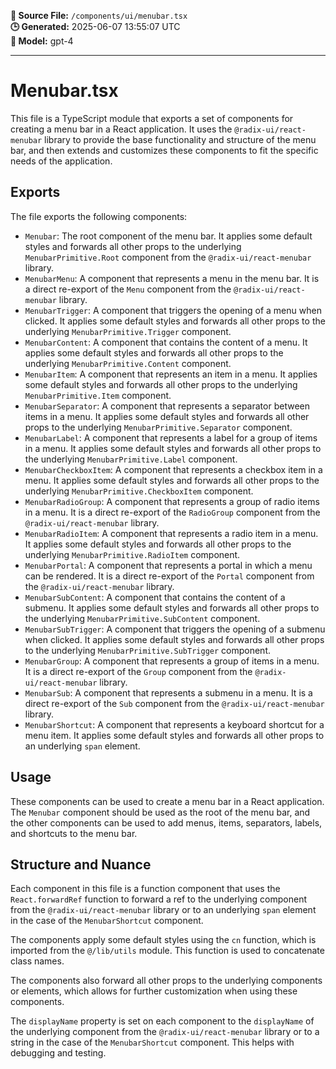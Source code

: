 **📄 Source File:** `/components/ui/menubar.tsx`  
**🕒 Generated:** 2025-06-07 13:55:07 UTC  
**🤖 Model:** gpt-4

---

# Menubar.tsx

This file is a TypeScript module that exports a set of components for creating a menu bar in a React application. It uses the `@radix-ui/react-menubar` library to provide the base functionality and structure of the menu bar, and then extends and customizes these components to fit the specific needs of the application.

## Exports

The file exports the following components:

- `Menubar`: The root component of the menu bar. It applies some default styles and forwards all other props to the underlying `MenubarPrimitive.Root` component from the `@radix-ui/react-menubar` library.
- `MenubarMenu`: A component that represents a menu in the menu bar. It is a direct re-export of the `Menu` component from the `@radix-ui/react-menubar` library.
- `MenubarTrigger`: A component that triggers the opening of a menu when clicked. It applies some default styles and forwards all other props to the underlying `MenubarPrimitive.Trigger` component.
- `MenubarContent`: A component that contains the content of a menu. It applies some default styles and forwards all other props to the underlying `MenubarPrimitive.Content` component.
- `MenubarItem`: A component that represents an item in a menu. It applies some default styles and forwards all other props to the underlying `MenubarPrimitive.Item` component.
- `MenubarSeparator`: A component that represents a separator between items in a menu. It applies some default styles and forwards all other props to the underlying `MenubarPrimitive.Separator` component.
- `MenubarLabel`: A component that represents a label for a group of items in a menu. It applies some default styles and forwards all other props to the underlying `MenubarPrimitive.Label` component.
- `MenubarCheckboxItem`: A component that represents a checkbox item in a menu. It applies some default styles and forwards all other props to the underlying `MenubarPrimitive.CheckboxItem` component.
- `MenubarRadioGroup`: A component that represents a group of radio items in a menu. It is a direct re-export of the `RadioGroup` component from the `@radix-ui/react-menubar` library.
- `MenubarRadioItem`: A component that represents a radio item in a menu. It applies some default styles and forwards all other props to the underlying `MenubarPrimitive.RadioItem` component.
- `MenubarPortal`: A component that represents a portal in which a menu can be rendered. It is a direct re-export of the `Portal` component from the `@radix-ui/react-menubar` library.
- `MenubarSubContent`: A component that contains the content of a submenu. It applies some default styles and forwards all other props to the underlying `MenubarPrimitive.SubContent` component.
- `MenubarSubTrigger`: A component that triggers the opening of a submenu when clicked. It applies some default styles and forwards all other props to the underlying `MenubarPrimitive.SubTrigger` component.
- `MenubarGroup`: A component that represents a group of items in a menu. It is a direct re-export of the `Group` component from the `@radix-ui/react-menubar` library.
- `MenubarSub`: A component that represents a submenu in a menu. It is a direct re-export of the `Sub` component from the `@radix-ui/react-menubar` library.
- `MenubarShortcut`: A component that represents a keyboard shortcut for a menu item. It applies some default styles and forwards all other props to an underlying `span` element.

## Usage

These components can be used to create a menu bar in a React application. The `Menubar` component should be used as the root of the menu bar, and the other components can be used to add menus, items, separators, labels, and shortcuts to the menu bar.

## Structure and Nuance

Each component in this file is a function component that uses the `React.forwardRef` function to forward a ref to the underlying component from the `@radix-ui/react-menubar` library or to an underlying `span` element in the case of the `MenubarShortcut` component.

The components apply some default styles using the `cn` function, which is imported from the `@/lib/utils` module. This function is used to concatenate class names.

The components also forward all other props to the underlying components or elements, which allows for further customization when using these components.

The `displayName` property is set on each component to the `displayName` of the underlying component from the `@radix-ui/react-menubar` library or to a string in the case of the `MenubarShortcut` component. This helps with debugging and testing.